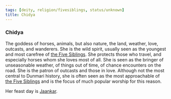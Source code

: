 ```yaml
---
tags: [deity, religion/fivesiblings, status/unknown]
title: Chidya
---
```

### Chidya

The goddess of horses, animals, but also nature, the land, weather, love, outcasts, and wanderers. She is the wild spirit, usually seen as the youngest and most carefree of [the Five Siblings](<../../../religions/five-siblings/five-siblings.md>). She protects those who travel, and especially horses whom she loves most of all. She is seen as the bringer of unseasonable weather, of things out of time, of chance encounters on the road. She is the patron of outcasts and those in love. Although not the most central to Dunmari history, she is often seen as the most approachable of [the Five Siblings](<../../../religions/five-siblings/five-siblings.md>) and is the focus of much popular worship for this reason.

Her feast day is [Jaankar](<../../../../time/holidays-and-festivals/dunmari-festivals/jaankar.md>).


